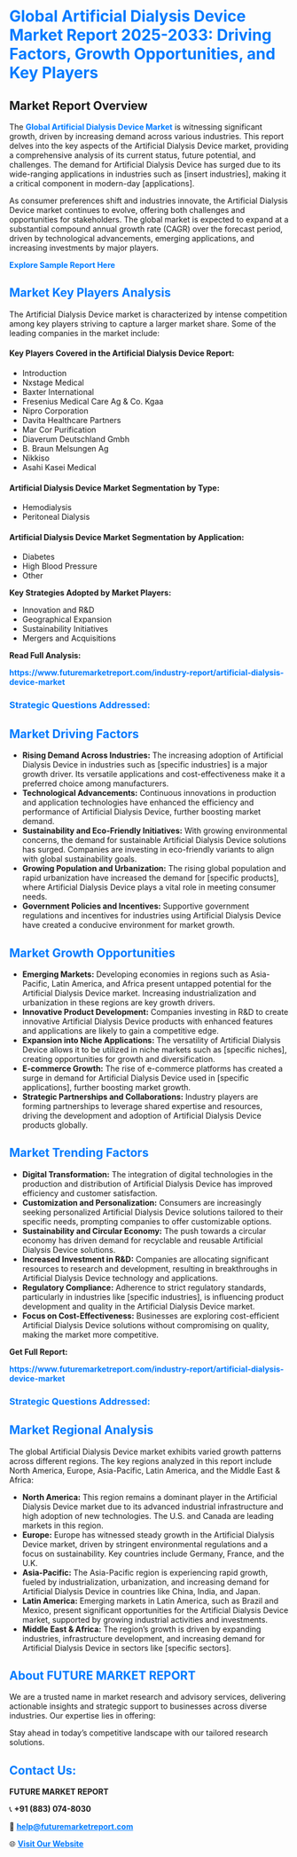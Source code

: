 <h1 style="color: #007BFF;">Global Artificial Dialysis Device Market Report 2025-2033: Driving Factors, Growth Opportunities, and Key Players</h1>

<section id="overview">
<h2>Market Report Overview</h2>
<p>The <a href="https://www.futuremarketreport.com/industry-report/artificial-dialysis-device-market" style="color: #007BFF; text-decoration: none;"><strong>Global Artificial Dialysis Device Market</strong></a> is witnessing significant growth, driven by increasing demand across various industries. This report delves into the key aspects of the Artificial Dialysis Device market, providing a comprehensive analysis of its current status, future potential, and challenges. The demand for Artificial Dialysis Device has surged due to its wide-ranging applications in industries such as [insert industries], making it a critical component in modern-day [applications].</p>
<p>As consumer preferences shift and industries innovate, the Artificial Dialysis Device market continues to evolve, offering both challenges and opportunities for stakeholders. The global market is expected to expand at a substantial compound annual growth rate (CAGR) over the forecast period, driven by technological advancements, emerging applications, and increasing investments by major players.</p>
</section>

<section id="overview">
<p><a href="https://www.futuremarketreport.com/request-sample/reportId=64781" style="color: #007BFF; text-decoration: none;"><strong>Explore Sample Report Here</strong></a></p>
</section>

<section id="key-players">
<h2 style="color: #007BFF;">Market Key Players Analysis</h2>
<p>The Artificial Dialysis Device market is characterized by intense competition among key players striving to capture a larger market share. Some of the leading companies in the market include:</p>
<h4>Key Players Covered in the Artificial Dialysis Device Report:</h4>
<ul><li>Introduction</li><li>Nxstage Medical</li><li>Baxter International</li><li>Fresenius Medical Care Ag &amp; Co. Kgaa</li><li>Nipro Corporation</li><li>Davita Healthcare Partners</li><li>Mar Cor Purification</li><li>Diaverum Deutschland Gmbh</li><li>B. Braun Melsungen Ag</li><li>Nikkiso</li><li>Asahi Kasei Medical</li></ul>
<h4>Artificial Dialysis Device Market Segmentation by Type:</h4>
<ul><li>Hemodialysis</li><li>Peritoneal Dialysis</li></ul>

<h4>Artificial Dialysis Device Market Segmentation by Application:</h4>
<ul><li>Diabetes</li><li>High Blood Pressure</li><li>Other</li></ul>
<p><strong>Key Strategies Adopted by Market Players:</strong></p>
<ul>
<li>Innovation and R&D</li>
<li>Geographical Expansion</li>
<li>Sustainability Initiatives</li>
<li>Mergers and Acquisitions</li>
</ul>
</section>

<section>
<p><strong>Read Full Analysis: </strong></p><a href="https://www.futuremarketreport.com/industry-report/artificial-dialysis-device-market" style="color: #007BFF; text-decoration: none;"><strong>https://www.futuremarketreport.com/industry-report/artificial-dialysis-device-market</strong></a>
<h3 style="color: #007BFF;">Strategic Questions Addressed:</h3>
</section>

<section id="driving-factors">
<h2 style="color: #007BFF;">Market Driving Factors</h2>
<ul>
<li><strong>Rising Demand Across Industries:</strong> The increasing adoption of Artificial Dialysis Device in industries such as [specific industries] is a major growth driver. Its versatile applications and cost-effectiveness make it a preferred choice among manufacturers.</li>
<li><strong>Technological Advancements:</strong> Continuous innovations in production and application technologies have enhanced the efficiency and performance of Artificial Dialysis Device, further boosting market demand.</li>
<li><strong>Sustainability and Eco-Friendly Initiatives:</strong> With growing environmental concerns, the demand for sustainable Artificial Dialysis Device solutions has surged. Companies are investing in eco-friendly variants to align with global sustainability goals.</li>
<li><strong>Growing Population and Urbanization:</strong> The rising global population and rapid urbanization have increased the demand for [specific products], where Artificial Dialysis Device plays a vital role in meeting consumer needs.</li>
<li><strong>Government Policies and Incentives:</strong> Supportive government regulations and incentives for industries using Artificial Dialysis Device have created a conducive environment for market growth.</li>
</ul>
</section>

<section id="growth-opportunities">
<h2 style="color: #007BFF;">Market Growth Opportunities</h2>
<ul>
<li><strong>Emerging Markets:</strong> Developing economies in regions such as Asia-Pacific, Latin America, and Africa present untapped potential for the Artificial Dialysis Device market. Increasing industrialization and urbanization in these regions are key growth drivers.</li>
<li><strong>Innovative Product Development:</strong> Companies investing in R&D to create innovative Artificial Dialysis Device products with enhanced features and applications are likely to gain a competitive edge.</li>
<li><strong>Expansion into Niche Applications:</strong> The versatility of Artificial Dialysis Device allows it to be utilized in niche markets such as [specific niches], creating opportunities for growth and diversification.</li>
<li><strong>E-commerce Growth:</strong> The rise of e-commerce platforms has created a surge in demand for Artificial Dialysis Device used in [specific applications], further boosting market growth.</li>
<li><strong>Strategic Partnerships and Collaborations:</strong> Industry players are forming partnerships to leverage shared expertise and resources, driving the development and adoption of Artificial Dialysis Device products globally.</li>
</ul>
</section>

<section id="trending-factors">
<h2 style="color: #007BFF;">Market Trending Factors</h2>
<ul>
<li><strong>Digital Transformation:</strong> The integration of digital technologies in the production and distribution of Artificial Dialysis Device has improved efficiency and customer satisfaction.</li>
<li><strong>Customization and Personalization:</strong> Consumers are increasingly seeking personalized Artificial Dialysis Device solutions tailored to their specific needs, prompting companies to offer customizable options.</li>
<li><strong>Sustainability and Circular Economy:</strong> The push towards a circular economy has driven demand for recyclable and reusable Artificial Dialysis Device solutions.</li>
<li><strong>Increased Investment in R&D:</strong> Companies are allocating significant resources to research and development, resulting in breakthroughs in Artificial Dialysis Device technology and applications.</li>
<li><strong>Regulatory Compliance:</strong> Adherence to strict regulatory standards, particularly in industries like [specific industries], is influencing product development and quality in the Artificial Dialysis Device market.</li>
<li><strong>Focus on Cost-Effectiveness:</strong> Businesses are exploring cost-efficient Artificial Dialysis Device solutions without compromising on quality, making the market more competitive.</li>
</ul>
</section>

<section>
<p><strong>Get Full Report: </strong></p><a href="https://www.futuremarketreport.com/industry-report/artificial-dialysis-device-market" style="color: #007BFF; text-decoration: none;"><strong>https://www.futuremarketreport.com/industry-report/artificial-dialysis-device-market</strong></a>
<h3 style="color: #007BFF;">Strategic Questions Addressed:</h3>
</section>


<section id="regional-analysis">
<h2 style="color: #007BFF;">Market Regional Analysis</h2>
<p>The global Artificial Dialysis Device market exhibits varied growth patterns across different regions. The key regions analyzed in this report include North America, Europe, Asia-Pacific, Latin America, and the Middle East & Africa:</p>
<ul>
<li><strong>North America:</strong> This region remains a dominant player in the Artificial Dialysis Device market due to its advanced industrial infrastructure and high adoption of new technologies. The U.S. and Canada are leading markets in this region.</li>
<li><strong>Europe:</strong> Europe has witnessed steady growth in the Artificial Dialysis Device market, driven by stringent environmental regulations and a focus on sustainability. Key countries include Germany, France, and the U.K.</li>
<li><strong>Asia-Pacific:</strong> The Asia-Pacific region is experiencing rapid growth, fueled by industrialization, urbanization, and increasing demand for Artificial Dialysis Device in countries like China, India, and Japan.</li>
<li><strong>Latin America:</strong> Emerging markets in Latin America, such as Brazil and Mexico, present significant opportunities for the Artificial Dialysis Device market, supported by growing industrial activities and investments.</li>
<li><strong>Middle East & Africa:</strong> The region’s growth is driven by expanding industries, infrastructure development, and increasing demand for Artificial Dialysis Device in sectors like [specific sectors].</li>
</ul>
</section>

<footer>
<h2 style="color: #007BFF;">About FUTURE MARKET REPORT</h2>
<p>We are a trusted name in market research and advisory services, delivering actionable insights and strategic support to businesses across diverse industries. Our expertise lies in offering:</p>

<p>Stay ahead in today’s competitive landscape with our tailored research solutions.</p>

<h2 style="color: #007BFF;">Contact Us:</h2>
<p><strong>FUTURE MARKET REPORT</strong></p>
<p>📞 <strong>+91 (883) 074-8030</strong></p>
<p>📧 <strong><a href="mailto:help@futuremarketreport.com" style="color: #007BFF;">help@futuremarketreport.com</a></strong></p>
<p>🌐 <strong><a href="https://www.futuremarketreport.com/" style="color: #007BFF;">Visit Our Website</a></strong></p>
</footer>